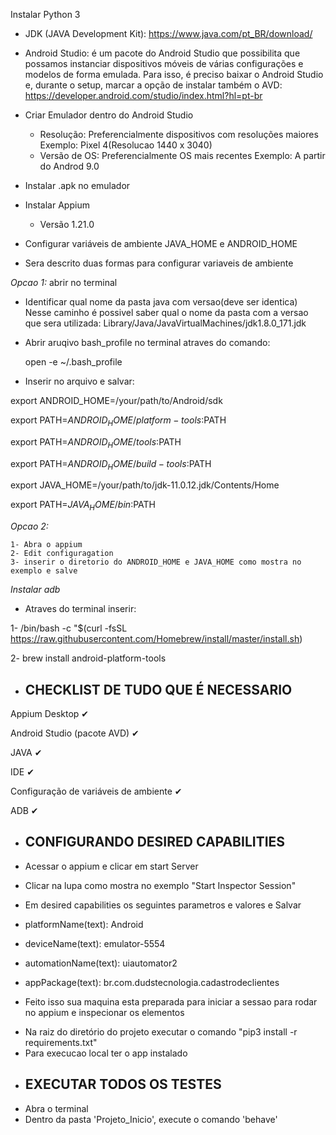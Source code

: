 Instalar Python 3
* JDK (JAVA Development Kit): https://www.java.com/pt_BR/download/

* Android Studio: é um pacote do Android Studio que possibilita que possamos instanciar dispositivos móveis de várias configurações e modelos de forma emulada. Para isso, é preciso baixar o Android Studio e, durante o setup, marcar a opção de instalar também o AVD: https://developer.android.com/studio/index.html?hl=pt-br
* Criar Emulador dentro do Android Studio
    - Resolução:
        Preferencialmente dispositivos com resoluções maiores
        Exemplo: Pixel 4(Resolucao 1440 x 3040)
    - Versão de OS:
        Preferencialmente OS mais recentes
        Exemplo: A partir do Androd 9.0
* Instalar .apk no emulador
* Instalar Appium
    - Versão 1.21.0
* Configurar variáveis de ambiente JAVA_HOME e ANDROID_HOME
- Sera descrito duas formas para configurar variaveis de ambiente

*Opcao 1:* abrir no terminal

- Identificar qual nome da pasta java com versao(deve ser identica)
Nesse caminho é possivel saber qual o nome da pasta com a versao que sera utilizada:
    Library/Java/JavaVirtualMachines/jdk1.8.0_171.jdk
        


- Abrir aruqivo bash_profile no terminal atraves do comando:

    open -e ~/.bash_profile
- Inserir no arquivo e salvar:

export ANDROID_HOME=/your/path/to/Android/sdk

export PATH=$ANDROID_HOME/platform-tools:$PATH

export PATH=$ANDROID_HOME/tools:$PATH

export PATH=$ANDROID_HOME/build-tools:$PATH

export JAVA_HOME=/your/path/to/jdk-11.0.12.jdk/Contents/Home

export PATH=$JAVA_HOME/bin:$PATH

*Opcao 2:*

    1- Abra o appium
    2- Edit configuragation
    3- inserir o diretorio do ANDROID_HOME e JAVA_HOME como mostra no exemplo e salve

*Instalar adb*
- Atraves do terminal inserir:

 1- /bin/bash -c "$(curl -fsSL https://raw.githubusercontent.com/Homebrew/install/master/install.sh)
 
 2- brew install android-platform-tools
 
* ## CHECKLIST DE TUDO QUE É NECESSARIO
Appium Desktop ✔

Android Studio (pacote AVD) ✔

JAVA ✔

IDE ✔

Configuração de variáveis de ambiente ✔

ADB ✔

* ## CONFIGURANDO DESIRED CAPABILITIES
- Acessar o appium e clicar em start Server 
- Clicar na lupa como mostra no exemplo "Start Inspector Session"

- Em desired capabilities os seguintes parametros e valores e Salvar
- platformName(text): Android
- deviceName(text): emulator-5554
- automationName(text): uiautomator2
- appPackage(text): br.com.dudstecnologia.cadastrodeclientes


- Feito isso sua maquina esta preparada para iniciar a sessao para rodar no appium e inspecionar os elementos


* Na raiz do diretório do projeto executar o comando "pip3 install -r requirements.txt"
* Para execucao local ter o app instalado
* ## EXECUTAR TODOS OS TESTES
* Abra o terminal
* Dentro da pasta 'Projeto_Inicio', execute o comando 'behave'